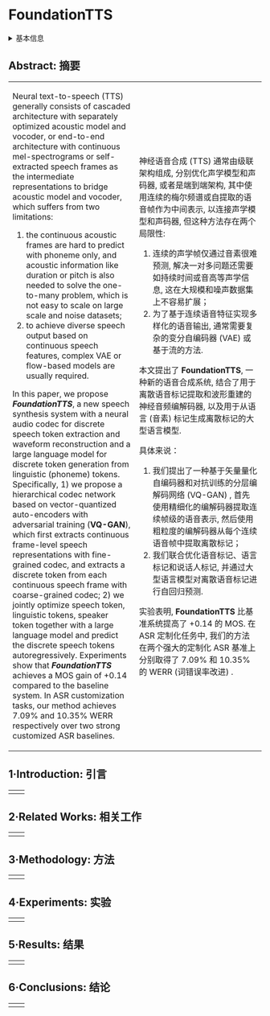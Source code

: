 # FoundationTTS

<details>
<summary>基本信息</summary>

- 标题: "FoundationTTS: Text-to-Speech for ASR Customization with Generative Language Model"
- 作者:
  - 01 Ruiqing Xue,
  - 02 Yanqing Liu,
  - 03 Lei He,
  - 04 Xu Tan,
  - 05 Linquan Liu,
  - 06 Edward Lin,
  - 07 Sheng Zhao
- 链接:
  - [ArXiv](https://arxiv.org/abs/2303.02939)
  - [Publication]
  - [Github]
  - [Demo]
- 文件:
  - [ArXiv](_PDF/2303.02939v3__FoundationTTS__Text-to-Speech_for_ASR_Customization_with_Generative_Language_Model.pdf)
  - [Publication] #TODO

</details>

## Abstract: 摘要

<table><tr><td width="50%">

Neural text-to-speech (TTS) generally consists of cascaded architecture with separately optimized acoustic model and vocoder, or end-to-end architecture with continuous mel-spectrograms or self-extracted speech frames as the intermediate representations to bridge acoustic model and vocoder, which suffers from two limitations:
1) the continuous acoustic frames are hard to predict with phoneme only, and acoustic information like duration or pitch is also needed to solve the one-to-many problem, which is not easy to scale on large scale and noise datasets;
2) to achieve diverse speech output based on continuous speech features, complex VAE or flow-based models are usually required.

In this paper, we propose ***FoundationTTS***, a new speech synthesis system with a neural audio codec for discrete speech token extraction and waveform reconstruction and a large language model for discrete token generation from linguistic (phoneme) tokens.
Specifically, 1) we propose a hierarchical codec network based on vector-quantized auto-encoders with adversarial training (**VQ-GAN**), which first extracts continuous frame-level speech representations with fine-grained codec, and extracts a discrete token from each continuous speech frame with coarse-grained codec; 2) we jointly optimize speech token, linguistic tokens, speaker token together with a large language model and predict the discrete speech tokens autoregressively.
Experiments show that ***FoundationTTS*** achieves a MOS gain of +0.14 compared to the baseline system.
In ASR customization tasks, our method achieves 7.09% and 10.35% WERR respectively over two strong customized ASR baselines.

</td><td>

神经语音合成 (TTS) 通常由级联架构组成, 分别优化声学模型和声码器, 或者是端到端架构, 其中使用连续的梅尔频谱或自提取的语音帧作为中间表示, 以连接声学模型和声码器, 但这种方法存在两个局限性:
1) 连续的声学帧仅通过音素很难预测, 解决一对多问题还需要如持续时间或音高等声学信息, 这在大规模和噪声数据集上不容易扩展；
2) 为了基于连续语音特征实现多样化的语音输出, 通常需要复杂的变分自编码器 (VAE) 或基于流的方法.

本文提出了 **FoundationTTS**, 一种新的语音合成系统, 结合了用于离散语音标记提取和波形重建的神经音频编解码器, 以及用于从语言 (音素) 标记生成离散标记的大型语言模型.

具体来说：
1) 我们提出了一种基于矢量量化自编码器和对抗训练的分层编解码网络 (VQ-GAN) , 首先使用精细化的编解码器提取连续帧级的语音表示, 然后使用粗粒度的编解码器从每个连续语音帧中提取离散标记；
2) 我们联合优化语音标记、语言标记和说话人标记, 并通过大型语言模型对离散语音标记进行自回归预测.

实验表明, **FoundationTTS** 比基准系统提高了 +0.14 的 MOS.
在 ASR 定制化任务中, 我们的方法在两个强大的定制化 ASR 基准上分别取得了 7.09% 和 10.35% 的 WERR (词错误率改进) .

</td></tr></table>

## 1·Introduction: 引言

<table><tr><td width="50%">

</td></tr></table>

## 2·Related Works: 相关工作

<table><tr><td width="50%">

</td></tr></table>

## 3·Methodology: 方法

<table><tr><td width="50%">

</td></tr></table>

## 4·Experiments: 实验

<table><tr><td width="50%">

</td></tr></table>

## 5·Results: 结果

<table><tr><td width="50%">

</td></tr></table>

## 6·Conclusions: 结论

<table><tr><td width="50%">

</td></tr></table>
